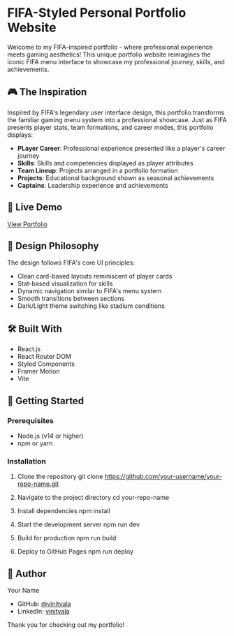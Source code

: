
# FIFA-Styled Personal Portfolio Website

Welcome to my FIFA-inspired portfolio - where professional experience meets gaming aesthetics! This unique portfolio website reimagines the iconic FIFA menu interface to showcase my professional journey, skills, and achievements.

## 🎮 The Inspiration

Inspired by FIFA's legendary user interface design, this portfolio transforms the familiar gaming menu system into a professional showcase. Just as FIFA presents player stats, team formations, and career modes, this portfolio displays:

- **PLayer Career**: Professional experience presented like a player's career journey
- **Skills**: Skills and competencies displayed as player attributes
- **Team Lineup**: Projects arranged in a portfolio formation
- **Projects**: Educational background shown as seasonal achievements
- **Captains**: Leadership experience and achievements

## 🌟 Live Demo
[View Portfolio](https://vinitvala.github.io/FIFA-Portfolio)

## 🎯 Design Philosophy

The design follows FIFA's core UI principles:
- Clean card-based layouts reminiscent of player cards
- Stat-based visualization for skills
- Dynamic navigation similar to FIFA's menu system
- Smooth transitions between sections
- Dark/Light theme switching like stadium conditions

## 🛠️ Built With

- React.js
- React Router DOM
- Styled Components
- Framer Motion
- Vite


## 🚀 Getting Started

### Prerequisites

- Node.js (v14 or higher)
- npm or yarn

### Installation

1. Clone the repository
git clone https://github.com/your-username/your-repo-name.git

2. Navigate to the project directory
cd your-repo-name

3. Install dependencies
npm install

4. Start the development server
npm run dev


5. Build for production
npm run build

6. Deploy to GitHub Pages
npm run deploy


## 👤 Author

Your Name
- GitHub: [@vinitvala](https://github.com/vinitvala)
- LinkedIn: [vinitvala](https://linkedin.com/in/vinitvala)

Thank you for checking out my portfolio!